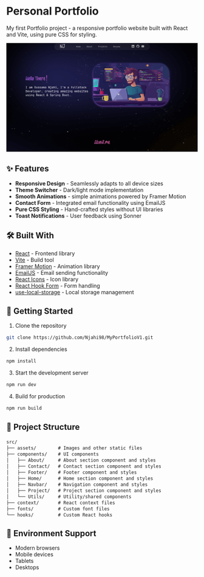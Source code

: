 # Personal Portfolio

My first Portfolio project - a responsive portfolio website built with React and Vite, using pure CSS for styling.

![Portfolio Preview](/src/assets/project2/proj2S1.png)

## ✨ Features

- **Responsive Design** - Seamlessly adapts to all device sizes
- **Theme Switcher** - Dark/light mode implementation
- **Smooth Animations** - simple animations powered by Framer Motion
- **Contact Form** - Integrated email functionality using EmailJS
- **Pure CSS Styling** - Hand-crafted styles without UI libraries
- **Toast Notifications** - User feedback using Sonner

## 🛠️ Built With

- [React](https://reactjs.org/) - Frontend library
- [Vite](https://vitejs.dev/) - Build tool
- [Framer Motion](https://www.framer.com/motion/) - Animation library
- [EmailJS](https://www.emailjs.com/) - Email sending functionality
- [React Icons](https://react-icons.github.io/react-icons/) - Icon library
- [React Hook Form](https://react-hook-form.com/) - Form handling
- [use-local-storage](https://github.com/astoilkov/use-local-storage) - Local storage management

## 🚀 Getting Started

1. Clone the repository
```bash
git clone https://github.com/Njahi98/MyPortfolioV1.git
```

2. Install dependencies
```bash
npm install
```

3. Start the development server
```bash
npm run dev
```

4. Build for production
```bash
npm run build
```

## 📝 Project Structure

```
src/
├── assets/        # Images and other static files
├── components/    # UI components
│   ├── About/     # About section component and styles
│   ├── Contact/   # Contact section component and styles
│   ├── Footer/    # Footer component and styles
│   ├── Home/      # Home section component and styles
│   ├── Navbar/    # Navigation component and styles
│   ├── Project/   # Project section component and styles
│   └── Utils/     # Utility/shared components
├── context/       # React context files
├── fonts/         # Custom font files
└── hooks/         # Custom React hooks
```

## 📱 Environment Support

- Modern browsers
- Mobile devices
- Tablets
- Desktops
